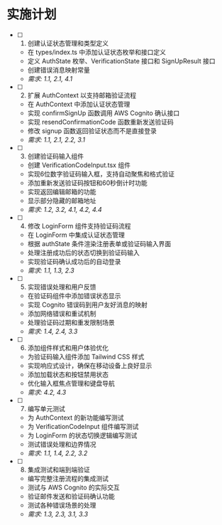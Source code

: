 # 实施计划

- [ ] 1. 创建认证状态管理和类型定义
  - 在 types/index.ts 中添加认证状态枚举和接口定义
  - 定义 AuthState 枚举、VerificationState 接口和 SignUpResult 接口
  - 创建错误消息映射常量
  - _需求: 1.1, 2.1, 4.1_

- [ ] 2. 扩展 AuthContext 以支持邮箱验证流程
  - 在 AuthContext 中添加认证状态管理
  - 实现 confirmSignUp 函数调用 AWS Cognito 确认接口
  - 实现 resendConfirmationCode 函数重新发送验证码
  - 修改 signup 函数返回验证状态而不是直接登录
  - _需求: 1.1, 2.1, 2.2, 3.1_

- [ ] 3. 创建验证码输入组件
  - 创建 VerificationCodeInput.tsx 组件
  - 实现6位数字验证码输入框，支持自动聚焦和格式验证
  - 添加重新发送验证码按钮和60秒倒计时功能
  - 实现返回编辑邮箱的功能
  - 显示部分隐藏的邮箱地址
  - _需求: 1.2, 3.2, 4.1, 4.2, 4.4_

- [ ] 4. 修改 LoginForm 组件支持验证码流程
  - 在 LoginForm 中集成认证状态管理
  - 根据 authState 条件渲染注册表单或验证码输入界面
  - 处理注册成功后的状态切换到验证码输入
  - 实现验证码确认成功后的自动登录
  - _需求: 1.1, 1.3, 2.3_

- [ ] 5. 实现错误处理和用户反馈
  - 在验证码组件中添加错误状态显示
  - 实现 Cognito 错误码到用户友好消息的映射
  - 添加网络错误和重试机制
  - 处理验证码过期和重发限制场景
  - _需求: 1.4, 2.4, 3.3_

- [ ] 6. 添加组件样式和用户体验优化
  - 为验证码输入组件添加 Tailwind CSS 样式
  - 实现响应式设计，确保在移动设备上良好显示
  - 添加加载状态和按钮禁用状态
  - 优化输入框焦点管理和键盘导航
  - _需求: 4.2, 4.3_

- [ ] 7. 编写单元测试
  - 为 AuthContext 的新功能编写测试
  - 为 VerificationCodeInput 组件编写测试
  - 为 LoginForm 的状态切换逻辑编写测试
  - 测试错误处理和边界情况
  - _需求: 1.1, 1.4, 2.2, 3.2_

- [ ] 8. 集成测试和端到端验证
  - 编写完整注册流程的集成测试
  - 测试与 AWS Cognito 的实际交互
  - 验证邮件发送和验证码确认功能
  - 测试各种错误场景的处理
  - _需求: 1.3, 2.3, 3.1, 3.3_